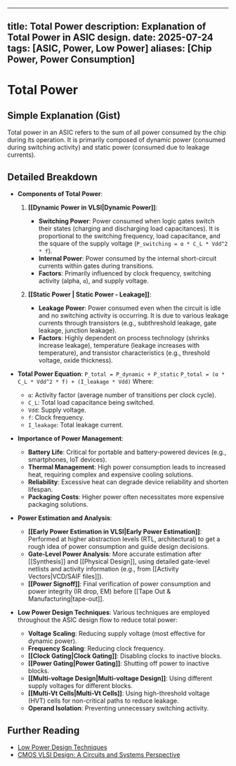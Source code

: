 
---
title: Total Power
description: Explanation of Total Power in ASIC design.
date: 2025-07-24
tags: [ASIC, Power, Low Power]
aliases: [Chip Power, Power Consumption]
---

# Total Power

## Simple Explanation (Gist)
Total power in an ASIC refers to the sum of all power consumed by the chip during its operation. It is primarily composed of dynamic power (consumed during switching activity) and static power (consumed due to leakage currents).

## Detailed Breakdown

*   **Components of Total Power**:
    1.  **[[Dynamic Power in VLSI|Dynamic Power]]**:
        *   **Switching Power**: Power consumed when logic gates switch their states (charging and discharging load capacitances). It is proportional to the switching frequency, load capacitance, and the square of the supply voltage (`P_switching = α * C_L * Vdd^2 * f`).
        *   **Internal Power**: Power consumed by the internal short-circuit currents within gates during transitions.
        *   **Factors**: Primarily influenced by clock frequency, switching activity (alpha, `α`), and supply voltage.

    2.  **[[Static Power | Static Power - Leakage]]**:
        *   **Leakage Power**: Power consumed even when the circuit is idle and no switching activity is occurring. It is due to various leakage currents through transistors (e.g., subthreshold leakage, gate leakage, junction leakage).
        *   **Factors**: Highly dependent on process technology (shrinks increase leakage), temperature (leakage increases with temperature), and transistor characteristics (e.g., threshold voltage, oxide thickness).

*   **Total Power Equation**:
    `P_total = P_dynamic + P_static`
    `P_total = (α * C_L * Vdd^2 * f) + (I_leakage * Vdd)`
    Where:
    *   `α`: Activity factor (average number of transitions per clock cycle).
    *   `C_L`: Total load capacitance being switched.
    *   `Vdd`: Supply voltage.
    *   `f`: Clock frequency.
    *   `I_leakage`: Total leakage current.

*   **Importance of Power Management**:
    *   **Battery Life**: Critical for portable and battery-powered devices (e.g., smartphones, IoT devices).
    *   **Thermal Management**: High power consumption leads to increased heat, requiring complex and expensive cooling solutions.
    *   **Reliability**: Excessive heat can degrade device reliability and shorten lifespan.
    *   **Packaging Costs**: Higher power often necessitates more expensive packaging solutions.

*   **Power Estimation and Analysis**:
    *   **[[Early Power Estimation in VLSI|Early Power Estimation]]**: Performed at higher abstraction levels (RTL, architectural) to get a rough idea of power consumption and guide design decisions.
    *   **Gate-Level Power Analysis**: More accurate estimation after [[Synthesis]] and [[Physical Design]], using detailed gate-level netlists and activity information (e.g., from [[Activity Vectors|VCD/SAIF files]]).
    *   **[[Power Signoff]]**: Final verification of power consumption and power integrity (IR drop, EM) before [[Tape Out & Manufacturing|tape-out]].

*   **Low Power Design Techniques**: Various techniques are employed throughout the ASIC design flow to reduce total power:
    *   **Voltage Scaling**: Reducing supply voltage (most effective for dynamic power).
    *   **Frequency Scaling**: Reducing clock frequency.
    *   **[[Clock Gating|Clock Gating]]**: Disabling clocks to inactive blocks.
    *   **[[Power Gating|Power Gating]]**: Shutting off power to inactive blocks.
    *   **[[Multi-voltage Design|Multi-voltage Design]]**: Using different supply voltages for different blocks.
    *   **[[Multi-Vt Cells|Multi-Vt Cells]]**: Using high-threshold voltage (HVT) cells for non-critical paths to reduce leakage.
    *   **Operand Isolation**: Preventing unnecessary switching activity.

## Further Reading

*   [Low Power Design Techniques](https://www.synopsys.com/glossary/low-power-design.html)
*   [CMOS VLSI Design: A Circuits and Systems Perspective](https://www.amazon.com/CMOS-VLSI-Design-Circuits-Perspective/dp/0321547748)
